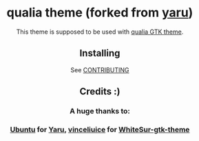 <div align="center">

# qualia theme (forked from [yaru](https://github.com/ubuntu/yaru))

This theme is supposed to be used with [qualia GTK theme](https://github.com/dgsasha/dg-gnome-theme).

## Installing
See [CONTRIBUTING](.github/CONTRIBUTING.md)

## Credits :)
### A huge thanks to:
### [Ubuntu](https://ubuntu.com/) for [Yaru](https://github.com/ubuntu/yaru), [vinceliuice](https://github.com/vinceliuice) for [WhiteSur-gtk-theme](https://github.com/vinceliuice/WhiteSur-gtk-theme)

</div>